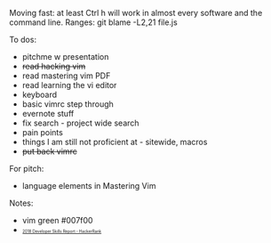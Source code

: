 Moving fast: at least Ctrl h will work in almost every software and the command line.
Ranges: git blame -L2,21 file.js

To dos:
- pitchme w presentation
- ~~read hacking vim~~
- read mastering vim PDF
- read learning the vi editor
- keyboard
- basic vimrc step through
- evernote stuff
- fix search - project wide search
- pain points
- things I am still not proficient at - sitewide, macros
- ~~put back vimrc~~

For pitch:
* language elements in Mastering Vim

Notes:
* vim green #007f00
* <span style="font-size:0.5em">[2018 Developer Skills Report - HackerRank](http://research.hackerrank.com/developer-skills/2018/)</span>

